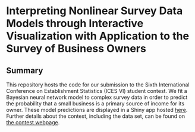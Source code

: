 # Interpreting Nonlinear Survey Data Models through Interactive Visualization with Application to the Survey of Business Owners

## Summary

This repository hosts the code for our submission to the Sixth International Conference on Establishment Statistics (ICES VI) student contest. 
We fit a Bayesian neural network model to complex survey data in order to predict the probability that a small business is a primary source of income for its owner. 
These model predictions are displayed in a Shiny app hosted [here](https://paparker.shinyapps.io/ices_vi_student_comp/). 
Further details about the contest, including the data set, can be found on [the contest webpage](https://ww2.amstat.org/meetings/ices/2021/studentcontest.cfm). 

